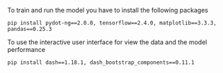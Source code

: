 To train and run the model you have to install the following packages

```
pip install pydot-ng==2.0.0, tensorflow==2.4.0, matplotlib==3.3.3, pandas==0.25.3
```

To use the interactive user interface for view the data and the model performance

```
pip install dash==1.18.1, dash_bootstrap_components==0.11.1
```